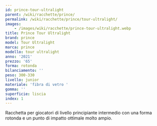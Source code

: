 ```yaml
---
id: prince-tour-ultralight
parent: /wiki/racchette/prince/
permalink: /wiki/racchette/prince/tour-ultralight/
images:
    - /images/wiki/racchette/prince-tour-ultralight.webp
title: Prince Tour Ultralight
brand: prince
model: Tour Ultralight
marca: prince
modello: tour ultralight
anno: '2021'
prezzo: '65'
forma: rotonda
bilanciamento: ''
peso: 300-330
livello: junior
materiale: 'fibra di vetro '
gomma: ''
superficie: liscia
index: 1
---
```

Racchetta per giocatori di livello principiante intermedio con una forma rotonda e un punto di impatto ottimale molto ampio.